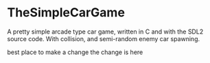 # TheSimpleCarGame
A pretty simple arcade type car game, written in C and with the SDL2 source code.
With collision, and semi-random enemy car spawning.


best place to make a change
the change is here

